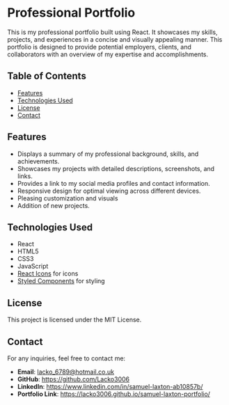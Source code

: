 # Professional Portfolio

This is my professional portfolio built using React. It showcases my skills, projects, and experiences in a concise and visually appealing manner. This portfolio is designed to provide potential employers, clients, and collaborators with an overview of my expertise and accomplishments.

## Table of Contents

- [Features](#features)
- [Technologies Used](#technologies-used)
- [License](#license)
- [Contact](#contact)

## Features

- Displays a summary of my professional background, skills, and achievements.
- Showcases my projects with detailed descriptions, screenshots, and links.
- Provides a link to my social media profiles and contact information.
- Responsive design for optimal viewing across different devices.
- Pleasing customization and visuals 
- Addition of new projects.

## Technologies Used

- React
- HTML5
- CSS3
- JavaScript
- [React Icons](https://react-icons.github.io/react-icons/) for icons
- [Styled Components](https://styled-components.com/) for styling

## License

This project is licensed under the MIT License.

## Contact
For any inquiries, feel free to contact me:

- **Email**: lacko_6789@hotmail.co.uk
- **GitHub**: https://github.com/Lacko3006
- **LinkedIn**: https://www.linkedin.com/in/samuel-laxton-ab10857b/
- **Portfolio Link**: https://lacko3006.github.io/samuel-laxton-portfolio/

